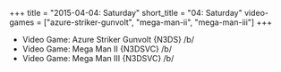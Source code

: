 +++
title = "2015-04-04: Saturday"
short_title = "04: Saturday"
video-games = ["azure-striker-gunvolt", "mega-man-ii", "mega-man-iii"]
+++


* Video Game: Azure Striker Gunvolt {N3DS} /b/
* Video Game: Mega Man II {N3DSVC} /b/
* Video Game: Mega Man III {N3DSVC} /b/